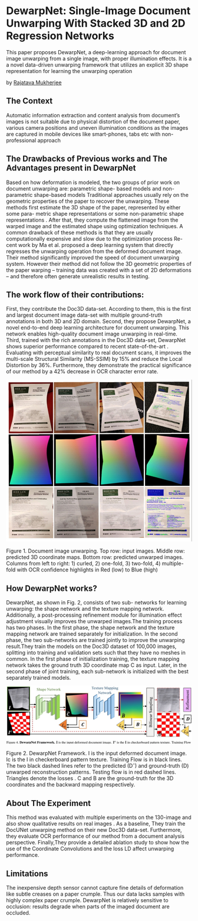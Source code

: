 # DewarpNet: Single-Image Document Unwarping With Stacked 3D and 2D Regression Networks
This paper proposes DewarpNet, a deep-learning approach for document image unwarping from a single image, with proper illumination effects. It is a a novel data-driven unwarping framework that utilizes an explicit 3D shape representation for learning the unwarping operation

by <a href="http://www.linkedin.com/in/rajatava-mukherjee-6a3784182">Rajatava Mukherjee</a>



## The Context 
Automatic information extraction and content analysis from document’s images is not suitable due to physical distortion of the document paper, various camera positions and uneven illumination conditions as the images are captured in mobile devices like smart-phones, tabs etc with non-professional approach


## The Drawbacks of Previous works and The Advantages present in DewarpNet
Based on how deformation is modeled, the two groups of prior work on document unwarping are: parametric shape- based models and non-parametric shape-based models
Traditional approaches usually rely on the geometric properties of the paper to recover the unwarping. These methods first estimate the 3D shape of the paper, represented by either some para- metric shape representations or some non-parametric shape representations . After that, they compute the flattened image from the warped image and the estimated shape using optimization techniques. A common drawback of these methods is that they are usually computationally expensive and slow due to the optimization process
Re- cent work by Ma et al. proposed a deep learning system that directly regresses the unwarping operation from the deformed document image. Their method significantly improved the speed of document unwarping system. However their method did not follow the 3D geometric properties of the paper warping – training data was created with a set of 2D deformations – and therefore often generate unrealistic results in testing.


## The work flow of their contributions:
First, they contribute the Doc3D data-set. According to them, this is the first and largest document image data-set with multiple ground-truth annotations in both 3D and 2D domain.
Second, they propose DewarpNet, a novel end-to-end deep learning architecture for document unwarping. This network enables high-quality document image unwarping in real-time.
Third, trained with the rich annotations in the Doc3D data-set, DewarpNet shows superior performance compared to recent state-of-the-art . Evaluating with perceptual similarity to real document scans, it improves the multi-scale Structural Similarity (MS-SSIM) by 15% and reduce the Local Distortion by 36%. Furthermore, they demonstrate the practical significance of our method by a 42% decrease in OCR character error rate.
<p allign = "Center">
<img src="./images/Dewarpnet_Fig1.jpg"/>
</p>
Figure 1. Document image unwarping. Top row: input images. Middle row: predicted 3D coordinate maps. Bottom row:  predicted unwarped images. Columns from left to right: 1) curled, 2) one-fold, 3) two-fold, 4) multiple-fold with OCR confidence highlights in Red (low) to Blue (high)


## How DewarpNet works?
DewarpNet, as shown in Fig. 2, consists of two sub- networks for learning unwarping: the shape network and the texture mapping network. Additionally, a post-processing refinement module for illumination effect adjustment  visually improves the unwarped images.The training process has two phases. In the first phase, the shape network and the texture mapping network are trained separately for initialization. In the second phase, the two sub-networks are trained jointly to improve the unwarping result.They train the models on the Doc3D dataset of 100,000 images, splitting into training and validation sets such that they have no meshes in common. In the first phase of initialization training, the texture mapping network takes the ground truth 3D coordinate map C as input. Later, in the second phase of joint training, each sub-network is initialized with the best separately trained models.
<p allign = "Center">
<img src="./images/Dewarpnet_Fig2.jpg"/>
</p>
Figure 2. DewarpNet Framework. I is the input deformed document image. Ic is the I in checkerboard pattern texture. Training Flow is in black lines. The two black dashed lines refer to the predicted (Dˆ) and ground-truth (D) unwarped reconstruction patterns. Testing flow is in red dashed lines. Triangles denote the losses . C and B are the ground-truth for the 3D coordinates and the backward mapping respectively.

## About The Experiment
This method was evaluated with multiple experiments on the 130-image  and also show qualitative results on real images . As a baseline, They train the DocUNet unwarping method on their new Doc3D data-set. Furthermore, they evaluate OCR performance of our method from a document analysis perspective. Finally,They provide a detailed ablation study to show how the use of the Coordinate Convolutions and the loss LD affect unwarping performance.

## Limitations
The inexpensive depth sensor cannot capture fine details of deformation like subtle creases on a paper crumple. Thus our data lacks samples with highly complex paper crumple.
DewarpNet is relatively sensitive to occlusion: results degrade when parts of the imaged document are occluded.
